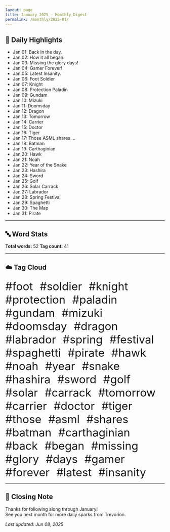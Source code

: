 ```yaml
---
layout: page
title: January 2025 – Monthly Digest
permalink: /monthly/2025-01/
---
```


## 📅 Daily Highlights

- Jan 01: Back in the day.
- Jan 02: How it all began.
- Jan 03: Missing the glory days!
- Jan 04: Gamer Forever!
- Jan 05: Latest Insanity.
- Jan 06: Foot Soldier
- Jan 07: Knight
- Jan 08: Protection Paladin
- Jan 09: Gundam
- Jan 10: Mizuki
- Jan 11: Doomsday
- Jan 12: Dragon
- Jan 13: Tomorrow
- Jan 14: Carrier
- Jan 15: Doctor
- Jan 16: Tiger
- Jan 17: Those ASML shares ...
- Jan 18: Batman
- Jan 19: Carthaginian
- Jan 20: Hawk
- Jan 21: Noah
- Jan 22: Year of the Snake
- Jan 23: Hashira
- Jan 24: Sword
- Jan 25: Golf
- Jan 26: Solar Carrack
- Jan 27: Labrador
- Jan 28: Spring Festival
- Jan 29: Spaghetti
- Jan 30: The Map
- Jan 31: Pirate

---

## 🔤 Word Stats

**Total words:** 52
**Tag count:** 41

---

## ☁️ Tag Cloud

<span style="font-size: 2.5em; margin-right: 0.5em;">#foot</span>
<span style="font-size: 2.5em; margin-right: 0.5em;">#soldier</span>
<span style="font-size: 2.5em; margin-right: 0.5em;">#knight</span>
<span style="font-size: 2.5em; margin-right: 0.5em;">#protection</span>
<span style="font-size: 2.5em; margin-right: 0.5em;">#paladin</span>
<span style="font-size: 2.5em; margin-right: 0.5em;">#gundam</span>
<span style="font-size: 2.5em; margin-right: 0.5em;">#mizuki</span>
<span style="font-size: 2.5em; margin-right: 0.5em;">#doomsday</span>
<span style="font-size: 2.5em; margin-right: 0.5em;">#dragon</span>
<span style="font-size: 2.5em; margin-right: 0.5em;">#labrador</span>
<span style="font-size: 2.5em; margin-right: 0.5em;">#spring</span>
<span style="font-size: 2.5em; margin-right: 0.5em;">#festival</span>
<span style="font-size: 2.5em; margin-right: 0.5em;">#spaghetti</span>
<span style="font-size: 2.5em; margin-right: 0.5em;">#pirate</span>
<span style="font-size: 2.5em; margin-right: 0.5em;">#hawk</span>
<span style="font-size: 2.5em; margin-right: 0.5em;">#noah</span>
<span style="font-size: 2.5em; margin-right: 0.5em;">#year</span>
<span style="font-size: 2.5em; margin-right: 0.5em;">#snake</span>
<span style="font-size: 2.5em; margin-right: 0.5em;">#hashira</span>
<span style="font-size: 2.5em; margin-right: 0.5em;">#sword</span>
<span style="font-size: 2.5em; margin-right: 0.5em;">#golf</span>
<span style="font-size: 2.5em; margin-right: 0.5em;">#solar</span>
<span style="font-size: 2.5em; margin-right: 0.5em;">#carrack</span>
<span style="font-size: 2.5em; margin-right: 0.5em;">#tomorrow</span>
<span style="font-size: 2.5em; margin-right: 0.5em;">#carrier</span>
<span style="font-size: 2.5em; margin-right: 0.5em;">#doctor</span>
<span style="font-size: 2.5em; margin-right: 0.5em;">#tiger</span>
<span style="font-size: 2.5em; margin-right: 0.5em;">#those</span>
<span style="font-size: 2.5em; margin-right: 0.5em;">#asml</span>
<span style="font-size: 2.5em; margin-right: 0.5em;">#shares</span>
<span style="font-size: 2.5em; margin-right: 0.5em;">#batman</span>
<span style="font-size: 2.5em; margin-right: 0.5em;">#carthaginian</span>
<span style="font-size: 2.5em; margin-right: 0.5em;">#back</span>
<span style="font-size: 2.5em; margin-right: 0.5em;">#began</span>
<span style="font-size: 2.5em; margin-right: 0.5em;">#missing</span>
<span style="font-size: 2.5em; margin-right: 0.5em;">#glory</span>
<span style="font-size: 2.5em; margin-right: 0.5em;">#days</span>
<span style="font-size: 2.5em; margin-right: 0.5em;">#gamer</span>
<span style="font-size: 2.5em; margin-right: 0.5em;">#forever</span>
<span style="font-size: 2.5em; margin-right: 0.5em;">#latest</span>
<span style="font-size: 2.5em; margin-right: 0.5em;">#insanity</span>

---

## 🌟 Closing Note

Thanks for following along through January!  
See you next month for more daily sparks from Trevorion.

_Last updated: Jun 08, 2025_